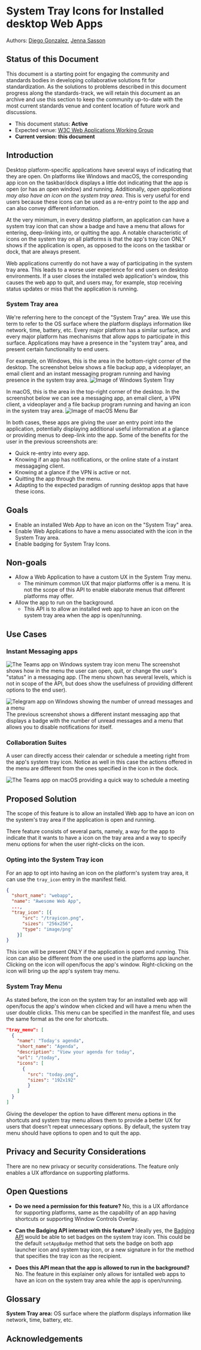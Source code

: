 # **System Tray Icons for Installed desktop Web Apps**

Authors: [Diego Gonzalez](https://github.com/diekus), [Jenna Sasson](https://github.com/jennasasson_microsoft)

## Status of this Document
This document is a starting point for engaging the community and standards bodies in developing collaborative solutions fit for standardization. As the solutions to problems described in this document progress along the standards-track, we will retain this document as an archive and use this section to keep the community up-to-date with the most current standards venue and content location of future work and discussions.
* This document status: **Active**
* Expected venue: [W3C Web Applications Working Group](https://www.w3.org/groups/wg/webapps/)
* **Current version: this document**

##  Introduction
Desktop platform-specific applications have several ways of indicating that they are open. On platforms like Windows and macOS, the corresponding app icon on the taskbar/dock displays a little dot indicating that the app is open (or has an open window) and running. Additionally, *open applications may also have an icon on the system tray area*. This is very useful for end users because these icons can be used as a re-entry point to the app and can also convey different information.

At the very minimum, in every desktop platform, an application can have a system tray icon that can show a badge and have a menu that allows for entering, deep-linking into, or quitting the app. A notable characteristic of icons on the system tray on all platforms is that the app's tray icon ONLY shows if the application is open, as opposed to the icons on the taskbar or dock, that are always present.

Web applications currently do not have a way of participating in the system tray area. This leads to a worse user experience for end users on desktop environments. If a user closes the installed web application's window, this causes the web app to quit, and users may, for example, stop receiving status updates or miss that the application is running.

### System Tray area

We're referring here to the concept of the "System Tray" area. We use this term to refer to the OS surface where the platform displays information like network, time, battery, etc. Every major platform has a similar surface, and every major platform has mechanisms that allow apps to participate in this surface. Applications may have a presence in the "system tray" area, and present certain functionality to end users. 

For example, on Windows, this is the area in the bottom-right corner of the desktop. The screenshot below shows a file backup app, a videoplayer, an email client and an instant messaging program running and having presence in the system tray area.
![Image of Windows System Tray](SystrayWindows.png)

In macOS, this is the area in the top-right corner of the desktop. In the screenshot below we can see a messaging app, an email client, a VPN client, a videoplayer and a file backup program running and having an icon in the system tray area.
![Image of macOS Menu Bar](MacMenuBar1.png)

In both cases, these apps are giving the user an entry point into the application, potentially displaying additional useful information at a glance or providing menus to deep-link into the app. Some of the benefits for the user in the previous screenshots are:
* Quick re-entry into every app.
* Knowing if an app has notifications, or the online state of a instant messagaging client.
* Knowing at a glance if the VPN is active or not.
* Quitting the app through the menu.
* Adapting to the expected paradigm of running desktop apps that have these icons.


## Goals
* Enable an installed Web App to have an icon on the "System Tray" area.
* Enable Web Applications to have a menu associated with the icon in the System Tray area.
* Enable badging for System Tray Icons.

## Non-goals
* Allow a Web Application to have a custom UX in the System Tray menu.
    * The minimum common UX that major platforms offer is a menu. It is not the scope of this API to enable elaborate menus that different platforms may offer.
* Allow the app to run on the background.
    * This API is to allow an installed web app to have an icon on the system tray area when the app is open/running.

## Use Cases
### Instant Messaging apps

![The Teams app on Windows system tray icon menu](teamsMenu.png)
The screenshot shows how in the menu the user can open, quit, or change the user's "status" in a messaging app. (The menu shown has several levels, which is not in scope of the API, but does show the usefulness of providing different options to the end user).

![Telegram app on Windows showing the number of unread messages and a menu](telegramtray.png)
The previous screenshot shows a different instant messaging app that displays a badge with the number of unread messages and a menu that allows you to disable notifications for itself.  

### Collaboration Suites
A user can directly access their calendar or schedule a meeting right from the app's system tray icon. Notice as well in this case the actions offered in the menu are different from the ones specified in the icon in the dock. 

![The Teams app on macOS providing a quick way to schedule a meeting](teamsMacSysTray.png)

## Proposed Solution

The scope of this feature is to allow an installed Web app to have an icon on the system's tray area if the application is open and running.

There feature consists of several parts, namely, a way for the app to indicate that it wants to have a icon on the tray area and a way to specify menu options for when the user right-clicks on the icon. 

### Opting into the System Tray icon

For an app to opt into having an icon on the platform's system tray area, it can use the `tray_icon` entry in the manifest field.

```json
{
  "short_name": "webapp",
  "name": "Awesome Web App",
  ...,
  "tray_icon": [{
      "src": "/trayicon.png",
      "sizes": "256x256",
      "type": "image/png"
    }]
}

```

This icon will be present ONLY if the application is open and running. This icon can also be different from the one used in the platforms app launcher. Clicking on the icon will open/focus the app's window. Right-clicking on the icon will bring up the app's system tray menu.


### System Tray Menu
As stated before, the icon on the system tray for an installed web app will open/focus the app's window when clicked and will have a menu when the user double clicks. This menu can be specified in the manifest file, and uses the same format as the one for shortcuts.

```json
"tray_menu": [
  {
    "name": "Today's agenda",
    "short_name": "Agenda",
    "description": "View your agenda for today",
    "url": "/today",
    "icons": [
      {
        "src": "today.png",
        "sizes": "192x192"
        }
    ]
  }
]
```

Giving the developer the option to have different menu options in the shortcuts and system tray menu allows them to provide a better UX for users that doesn't repeat unnecessary options. By default, the system tray menu should have options to open and to quit the app.

## Privacy and Security Considerations

There are no new privacy or security considerations. The feature only enables a UX affordance on supporting platforms.


## Open Questions
* **Do we need a permission for this feature?**
No, this is a UX affordance for supporting platforms, same as the capability of an app having shortcuts or supporting Window Controls Overlay.

* **Can the Badging API interact with this feature?** Ideally yes, the [Badging API](https://w3c.github.io/badging/) would be able to set badges on the system tray icon. This could be the default `setAppBadge` method that sets the badge on both app launcher icon and system tray icon, or a new signature in for the method that specifies the tray icon as the recipient.

* **Does this API mean that the app is allowed to run in the background?**
No. The feature in this explainer only allows for isntalled web apps to have an icon on the system tray area while the app is open/running.

## Glossary

**System Tray area:** OS surface where the platform displays information like network, time, battery, etc.

## Acknowledgements


